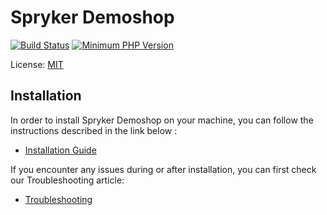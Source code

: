 # Spryker Demoshop
[![Build Status](https://api.travis-ci.org/spryker/demoshop.svg?branch=master)](https://travis-ci.org/spryker/demoshop)
[![Minimum PHP Version](http://img.shields.io/badge/php-%3E%3D%207.1-8892BF.svg)](https://php.net/)

License: [MIT](LICENSE)

## Installation
In order to install Spryker Demoshop on your machine, you can follow the instructions described in the link below :

* [Installation Guide](https://academy.spryker.com/getting_started/installation_guide.html)


If you encounter any issues during or after installation, you can first check our Troubleshooting article:

* [Troubleshooting](https://academy.spryker.com/getting_started/troubleshooting.html)
